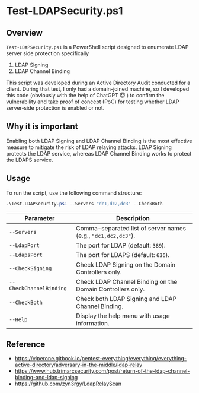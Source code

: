 # Test-LDAPSecurity.ps1

## Overview
`Test-LDAPSecurity.ps1` is a PowerShell script designed to enumerate LDAP server side protection specifically 

1. LDAP Signing
2. LDAP Channel Binding

This script was developed during an Active Directory Audit conducted for a client. During that test, I only had a domain-joined machine, so I developed this code (obviously with the help of ChatGPT :innocent: ) to confirm the vulnerability and take proof of concept (PoC) for testing whether LDAP server-side protection is enabled or not.

## Why it is important
Enabling both LDAP Signing and LDAP Channel Binding is the most effective measure to mitigate the risk of LDAP relaying attacks. LDAP Signing protects the LDAP service, whereas LDAP Channel Binding works to protect the LDAPS service.

## Usage
To run the script, use the following command structure:

```powershell
.\Test-LDAPSecurity.ps1 --Servers "dc1,dc2,dc3" --CheckBoth
```


| Parameter              | Description                                                                                      |
|------------------------|--------------------------------------------------------------------------------------------------|
| `--Servers`            | Comma-separated list of server names (e.g., `"dc1,dc2,dc3"`).                                 |
| `--LdapPort`           | The port for LDAP (default: `389`).                                                             |
| `--LdapsPort`          | The port for LDAPS (default: `636`).                                                            |
| `--CheckSigning`       | Check LDAP Signing on the Domain Controllers only.                                              |
| `--CheckChannelBinding` | Check LDAP Channel Binding on the Domain Controllers only.                                      |
| `--CheckBoth`          | Check both LDAP Signing and LDAP Channel Binding.                                              |
| `--Help`               | Display the help menu with usage information.                                                  |


## Reference
- https://viperone.gitbook.io/pentest-everything/everything/everything-active-directory/adversary-in-the-middle/ldap-relay
- https://www.hub.trimarcsecurity.com/post/return-of-the-ldap-channel-binding-and-ldap-signing
- https://github.com/zyn3rgy/LdapRelayScan
